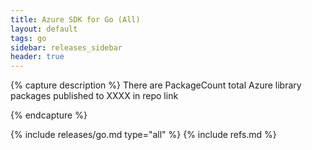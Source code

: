 ```yaml
---
title: Azure SDK for Go (All)
layout: default
tags: go
sidebar: releases_sidebar
header: true
---
```

{% capture description %}
There are PackageCount total Azure library packages published to XXXX in repo link

{% endcapture %}

{% include releases/go.md type="all" %}
{% include refs.md %}
